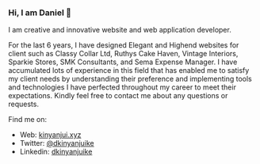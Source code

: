 ### Hi, I am Daniel 👋

 I am creative and innovative website and web application developer.

For the last 6 years, I have designed Elegant and Highend websites for client such as Classy Collar Ltd, Ruthys Cake Haven, Vintage Interiors, Sparkie Stores, SMK Consultants, and Sema Expense Manager. I have accumulated lots of experience in this field that has enabled me to satisfy my client needs by understanding their preference and implementing tools and technologies I have perfected throughout my career to meet their expectations. Kindly feel free to contact me about any questions or requests. 

Find me on:
- Web: [kinyanjui.xyz](http://kinyanjui.xyz/)
- Twitter: [@dkinyanjuike](http://twitter.com/dkinyanjuike)
- Linkedin: [dkinyanjuike](https://www.linkedin.com/in/dkinyanjuike/)
